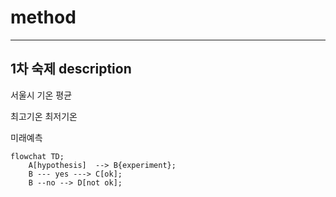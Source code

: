 # method
----

## 1차 숙제 description
서울시 기온 평균

최고기온 최저기온

미래예측


```mermaid
flowchat TD;
    A[hypothesis]  --> B{experiment};
    B --- yes ---> C[ok];
    B --no --> D[not ok];
```
